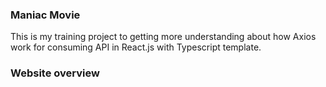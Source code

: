 ### Maniac Movie

This is my training project to getting more understanding about how Axios work for consuming API in React.js with Typescript template.

### Website overview
